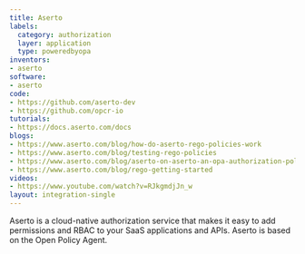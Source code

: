 ```yaml
---
title: Aserto
labels:
  category: authorization
  layer: application
  type: poweredbyopa
inventors:
- aserto
software:
- aserto
code:
- https://github.com/aserto-dev
- https://github.com/opcr-io
tutorials:
- https://docs.aserto.com/docs
blogs:
- https://www.aserto.com/blog/how-do-aserto-rego-policies-work
- https://www.aserto.com/blog/testing-rego-policies
- https://www.aserto.com/blog/aserto-on-aserto-an-opa-authorization-policy-for-aserto-tenants
- https://www.aserto.com/blog/rego-getting-started
videos:
- https://www.youtube.com/watch?v=RJkgmdjJn_w
layout: integration-single
---
```

Aserto is a cloud-native authorization service that makes it easy to add permissions and RBAC to your SaaS applications and APIs.
Aserto is based on the Open Policy Agent.

